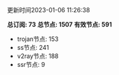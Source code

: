 更新时间2023-01-06 11:26:38

**总订阅: 73**
**总节点: 1507**
**有效节点: 591**
- trojan节点: 153
- ss节点: 241
- v2ray节点: 188
- ssr节点: 9
